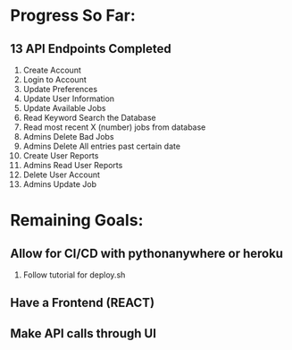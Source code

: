 # Progress So Far:
## 13 API Endpoints Completed
1. Create Account
2. Login to Account
3. Update Preferences
4. Update User Information
5. Update Available Jobs
6. Read Keyword Search the Database
7. Read most recent X (number) jobs from database 
8. Admins Delete Bad Jobs
9. Admins Delete All entries past certain date
10. Create User Reports
11. Admins Read User Reports
12. Delete User Account
13. Admins Update Job
# Remaining Goals:
## Allow for CI/CD with pythonanywhere or heroku
1. Follow tutorial for deploy.sh
## Have a Frontend (REACT)
## Make API calls through UI
